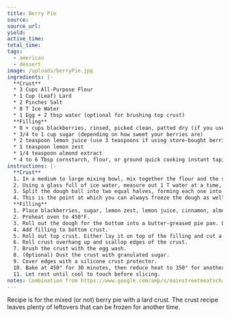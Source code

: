 ```yaml
---
title: Berry Pie
source: 
source_url: 
yield: 
active_time: 
total_time: 
tags:
  - american
  - dessert
image: /uploads/berryPie.jpg
ingredients: |-
  **Crust**
  * 3 Cups All-Purpose Flour 
  * 1 Cup (Leaf) Lard 
  * 2 Pinches Salt 
  * 8 T Ice Water 
  * 1 Egg + 2 tbsp water (optional for brushing top crust) 
  **Filling**
  * 8 + cups blackberries, rinsed, picked clean, patted dry (if you use frozen berries, defrost and drain them) 
  * 3/4 to 1 cup sugar (depending on how sweet your berries are) 
  * 2 teaspoon lemon juice (use 3 teaspoons if using store-bought berries) 
  * 1 teaspoon lemon zest 
  * 1/4 teaspoon almond extract 
  * 4 to 6 Tbsp cornstarch, flour, or ground quick cooking instant tapioca (use 4 Tbsp if making the pie with wild-picked berries that include a few not fully ripe berries, 6 Tbsp if making the pie with store-bought very ripe berries) 
instructions: |-
  **Crust**
  1. In a medium to large mixing bowl, mix together the flour and the salt.  Add the Lard and using a Pastry Blender, mix until the lard and the flour mixture combine to the consistency of gritty pea-sized or a bit smaller pieces. 
  2. Using a glass full of ice water, measure out 1 T water at a time, adding it to the flour and lard mixture and stirring with a spoon or your hands.  Do this, up to 8 T water, until the dough sticks together to form a ball.  It should be sticky and not dried out, but hold its shape easily. 
  3. Split the dough ball into two equal halves, forming each one into a ball.  Wrap the dough balls in parchment or wax paper or plastic wrap and refrigerate for 30 minutes or so.
  4. This is the point at which you can always freeze the dough as well. 
  **Filling**
  1. Place blackberries, sugar, lemon zest, lemon juice, cinnamon, almond extract, and cornstarch/flour/or ground instant tapioca in a large bowl. Gently fold the berries until they are all well coated with sugar. Let sit for 30 minutes. 
  2. Preheat oven to 450°F. 
  3. Roll out the dough for the bottom into a butter-greased pie pan. Leave about 1 inch hanging over the edge. 
  4. Add filling to bottom crust. 
  5. Roll out top crust. Either lay it on top of the filling and cut a few slits to vent, or arrange into a lattice, or use cutouts to add on top. If using entire top layer, leave an inch overhang. 
  6. Roll crust overhang up and scallop edges of the crust. 
  7. Brush the crust with the egg wash. 
  8. (Optional) Dust the crust with granulated sugar. 
  9. Cover edges with a silicone crust protector. 
  10. Bake at 450° for 30 minutes, then reduce heat to 350° for another 30+ minutes until the filling is bubbling. 
  11. Let rest until cool to touch before slicing. 
notes: Combination from https://www.google.com/amp/s/mainstreetmeatschatt.wordpress.com/2014/09/01/leaf-lard-crust-and-a-so-long-summer-blueberry-pie/amp/ and https://www.simplyrecipes.com/recipes/blackberry_pie/
---
```

Recipe is for the mixed (or not) berry pie with a lard crust. The crust recipe leaves plenty of leftovers that can be frozen for another time.